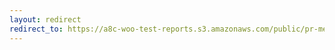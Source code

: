 ```yaml
---
layout: redirect
redirect_to: https://a8c-woo-test-reports.s3.amazonaws.com/public/pr-merge/43427/api/index.html
---
```

